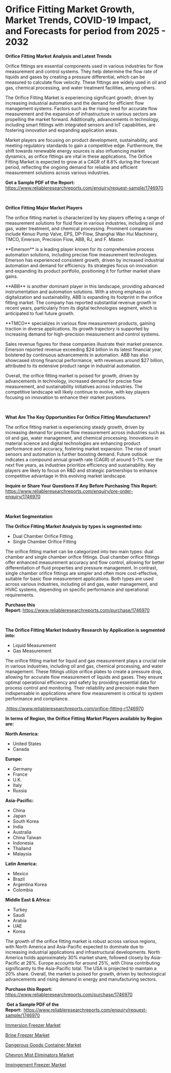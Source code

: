 <p><h1>Orifice Fitting Market Growth, Market Trends, COVID-19 Impact, and Forecasts for period from 2025 - 2032</h1></p><p><strong>Orifice Fitting Market Analysis and Latest Trends</strong></p>
<p><p>Orifice fittings are essential components used in various industries for flow measurement and control systems. They help determine the flow rate of liquids and gases by creating a pressure differential, which can be measured to calculate flow velocity. These fittings are widely used in oil and gas, chemical processing, and water treatment facilities, among others.</p><p>The Orifice Fitting Market is experiencing significant growth, driven by increasing industrial automation and the demand for efficient flow management systems. Factors such as the rising need for accurate flow measurement and the expansion of infrastructure in various sectors are propelling the market forward. Additionally, advancements in technology, including smart fittings with integrated sensors and IoT capabilities, are fostering innovation and expanding application areas.</p><p>Market players are focusing on product development, sustainability, and meeting regulatory standards to gain a competitive edge. Furthermore, the shift towards renewable energy sources is also influencing market dynamics, as orifice fittings are vital in these applications. The Orifice Fitting Market is expected to grow at a CAGR of 8.8% during the forecast period, reflecting the ongoing demand for reliable and efficient measurement solutions across various industries.</p></p>
<p><strong>Get a Sample PDF of the Report:&nbsp;</strong> <a href="https://www.reliableresearchreports.com/enquiry/request-sample/1746970?utm_campaign=8&utm_medium=2&utm_source=Github&utm_content=ia&utm_term=18022025&utm_id=orifice-fitting">https://www.reliableresearchreports.com/enquiry/request-sample/1746970</a></p>
<p>&nbsp;</p>
<p><strong>Orifice Fitting Major Market Players</strong></p>
<p><p>The orifice fitting market is characterized by key players offering a range of measurement solutions for fluid flow in various industries, including oil and gas, water treatment, and chemical processing. Prominent companies include Kenuo Pump Valve, EPS, DP-Flow, Shanghai Wan Hui Machinery, TMCO, Emerson, Precision Flow, ABB, RJ, and F. Master.</p><p>**Emerson** is a leading player known for its comprehensive process automation solutions, including precise flow measurement technologies. Emerson has experienced consistent growth, driven by increased industrial automation and demand for efficiency. Its strategies focus on innovation and expanding its product portfolio, positioning it for further market share gains.</p><p>**ABB** is another dominant player in this landscape, providing advanced instrumentation and automation solutions. With a strong emphasis on digitalization and sustainability, ABB is expanding its footprint in the orifice fitting market. The company has reported substantial revenue growth in recent years, particularly from its digital technologies segment, which is anticipated to fuel future growth.</p><p>**TMCO** specializes in various flow measurement products, gaining traction in diverse applications. Its growth trajectory is supported by increasing demand for high-precision measurement and control systems.</p><p>Sales revenue figures for these companies illustrate their market presence. Emerson reported revenue exceeding $24 billion in its latest financial year, bolstered by continuous advancements in automation. ABB has also showcased strong financial performance, with revenues around $27 billion, attributed to its extensive product range in industrial automation.</p><p>Overall, the orifice fitting market is poised for growth, driven by advancements in technology, increased demand for precise flow measurement, and sustainability initiatives across industries. The competitive landscape will likely continue to evolve, with key players focusing on innovation to enhance their market positions.</p></p>
<p>&nbsp;</p>
<p><strong>What Are The Key Opportunities For Orifice Fitting Manufacturers?</strong></p>
<p><p>The orifice fitting market is experiencing steady growth, driven by increasing demand for precise flow measurement across industries such as oil and gas, water management, and chemical processing. Innovations in material science and digital technologies are enhancing product performance and accuracy, fostering market expansion. The rise of smart sensors and automation is further boosting demand. Future outlook indicates a compound annual growth rate (CAGR) of around 5-7% over the next five years, as industries prioritize efficiency and sustainability. Key players are likely to focus on R&D and strategic partnerships to enhance competitive advantage in this evolving market landscape.</p></p>
<p><strong>Inquire or Share Your Questions If Any Before Purchasing This Report:</strong> <a href="https://www.reliableresearchreports.com/enquiry/pre-order-enquiry/1746970?utm_campaign=8&utm_medium=2&utm_source=Github&utm_content=ia&utm_term=18022025&utm_id=orifice-fitting">https://www.reliableresearchreports.com/enquiry/pre-order-enquiry/1746970</a></p>
<p>&nbsp;</p>
<p><strong>Market Segmentation</strong></p>
<p><strong>The Orifice Fitting Market Analysis by types is segmented into:</strong></p>
<p><ul><li>Dual Chamber Orifice Fitting</li><li>Single Chamber Orifice Fitting</li></ul></p>
<p><p>The orifice fitting market can be categorized into two main types: dual chamber and single chamber orifice fittings. Dual chamber orifice fittings offer enhanced measurement accuracy and flow control, allowing for better differentiation of fluid properties and pressure management. In contrast, single chamber orifice fittings are simpler and often more cost-effective, suitable for basic flow measurement applications. Both types are used across various industries, including oil and gas, water management, and HVAC systems, depending on specific performance and operational requirements.</p></p>
<p><strong>Purchase this Report:&nbsp;</strong><a href="https://www.reliableresearchreports.com/purchase/1746970?utm_campaign=8&utm_medium=2&utm_source=Github&utm_content=ia&utm_term=18022025&utm_id=orifice-fitting">https://www.reliableresearchreports.com/purchase/1746970</a></p>
<p>&nbsp;</p>
<p><strong>The Orifice Fitting Market Industry Research by Application is segmented into:</strong></p>
<p><ul><li>Liquid Measurement</li><li>Gas Measurement</li></ul></p>
<p><p>The orifice fitting market for liquid and gas measurement plays a crucial role in various industries, including oil and gas, chemical processing, and water management. These fittings utilize orifice plates to create a pressure drop, allowing for accurate flow measurement of liquids and gases. They ensure optimal operational efficiency and safety by providing essential data for process control and monitoring. Their reliability and precision make them indispensable in applications where flow measurement is critical to system performance and compliance.</p></p>
<p><a href="https://www.reliableresearchreports.com/orifice-fitting-r1746970?utm_campaign=8&utm_medium=2&utm_source=Github&utm_content=ia&utm_term=18022025&utm_id=orifice-fitting">&nbsp;https://www.reliableresearchreports.com/orifice-fitting-r1746970</a></p>
<p><strong>In terms of Region, the Orifice Fitting Market Players available by Region are:</strong></p>
<p>
    <p> <strong> North America: </strong>
        <ul>
            <li>United States</li>
            <li>Canada</li>
        </ul>
        </p> 
    <p> <strong> Europe: </strong>
        <ul>
            <li>Germany</li>
            <li>France</li>
            <li>U.K.</li>
            <li>Italy</li>
            <li>Russia</li>
        </ul>
        </p> 
    <p> <strong> Asia-Pacific: </strong>
        <ul>
            <li>China</li>
            <li>Japan</li>
            <li>South Korea</li>
            <li>India</li>
            <li>Australia</li>
            <li>China Taiwan</li>
            <li>Indonesia</li>
            <li>Thailand</li>
            <li>Malaysia</li>
        </ul>
        </p> 
    <p> <strong> Latin America: </strong>
        <ul>
            <li>Mexico</li>
            <li>Brazil</li>
            <li>Argentina Korea</li>
            <li>Colombia</li>
        </ul>
        </p> 
    <p> <strong> Middle East & Africa: </strong>
        <ul>
            <li>Turkey</li>
            <li>Saudi</li>
            <li>Arabia</li>
            <li>UAE</li>
            <li>Korea</li>
        </ul>
    </p>
    </p>
<p><p>The growth of the orifice fitting market is robust across various regions, with North America and Asia-Pacific expected to dominate due to increasing industrial applications and infrastructural developments. North America holds approximately 30% market share, followed closely by Asia-Pacific at 28%. Europe accounts for around 25%, with China contributing significantly to the Asia-Pacific total. The USA is projected to maintain a 20% share. Overall, the market is poised for growth, driven by technological advancements and rising demand in energy and manufacturing sectors.</p></p>
<p><strong>Purchase this Report: </strong><a href="https://www.reliableresearchreports.com/purchase/1746970?utm_campaign=8&utm_medium=2&utm_source=Github&utm_content=ia&utm_term=18022025&utm_id=orifice-fitting">https://www.reliableresearchreports.com/purchase/1746970</a></p>
<p>&nbsp;<strong>Get a Sample PDF of the Report:&nbsp;&nbsp;</strong><a href="https://www.reliableresearchreports.com/enquiry/request-sample/1746970?utm_campaign=8&utm_medium=2&utm_source=Github&utm_content=ia&utm_term=18022025&utm_id=orifice-fitting">https://www.reliableresearchreports.com/enquiry/request-sample/1746970</a></p>
<p><strong></strong></p>
<p><p><a href="https://github.com/dingharhouma/Market-Research-Report-List-1/blob/main/immersion-freezer-market.md?utm_campaign=8&utm_medium=2&utm_source=Github&utm_content=ia&utm_term=18022025&utm_id=orifice-fitting">Immersion Freezer Market</a></p><p><a href="https://github.com/ezahdyre/Market-Research-Report-List-1/blob/main/brine-freezer-market.md?utm_campaign=8&utm_medium=2&utm_source=Github&utm_content=ia&utm_term=18022025&utm_id=orifice-fitting">Brine Freezer Market</a></p><p><a href="https://github.com/kaqiewan/Market-Research-Report-List-1/blob/main/dangerous-goods-container-market.md?utm_campaign=8&utm_medium=2&utm_source=Github&utm_content=ia&utm_term=18022025&utm_id=orifice-fitting">Dangerous Goods Container Market</a></p><p><a href="https://github.com/tshumaalzlam0/Market-Research-Report-List-1/blob/main/chevron-mist-eliminators-market.md?utm_campaign=8&utm_medium=2&utm_source=Github&utm_content=ia&utm_term=18022025&utm_id=orifice-fitting">Chevron Mist Eliminators Market</a></p><p><a href="https://github.com/verikaahova/Market-Research-Report-List-1/blob/main/impingement-freezer-market.md?utm_campaign=8&utm_medium=2&utm_source=Github&utm_content=ia&utm_term=18022025&utm_id=orifice-fitting">Impingement Freezer Market</a></p></p>